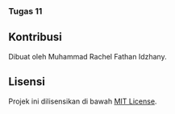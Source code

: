 ### Tugas 11



## Kontribusi

Dibuat oleh Muhammad Rachel Fathan Idzhany.

## Lisensi

Projek ini dilisensikan di bawah [MIT License](LICENSE).
